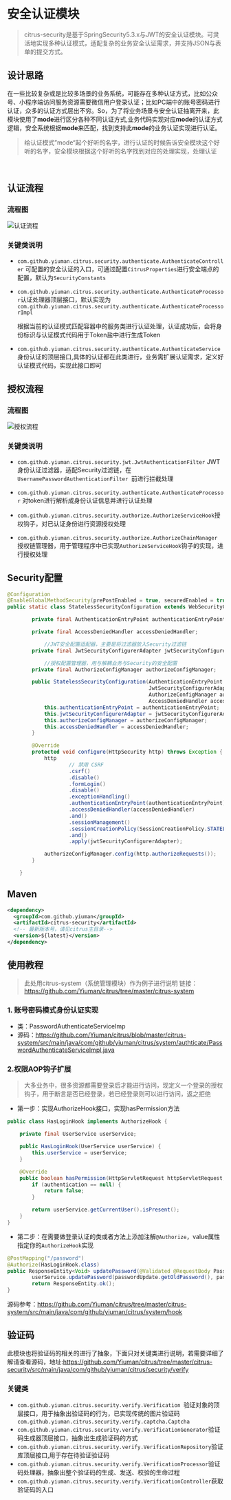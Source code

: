 #  安全认证模块

> citrus-security是基于SpringSecurity5.3.x与JWT的安全认证模块。可灵活地实现多种认证模式，适配复杂的业务安全认证需求，并支持JSON与表单的提交方式。



## 设计思路

在一些比较复杂或是比较多场景的业务系统，可能存在多种认证方式，比如公众号、小程序端访问服务资源需要微信用户登录认证；比如PC端中的账号密码进行认证，众多的认证方式层出不穷。So，为了将业务场景与安全认证抽离开来，此模块使用了**mode**进行区分各种不同认证方式,业务代码实现对应**mode**的认证方式逻辑，安全系统根据**mode**来匹配，找到支持此**mode**的业务认证实现进行认证。

> 给认证模式”mode“起个好听的名字，进行认证的时候告诉安全模块这个好听的名字，安全模块根据这个好听的名字找到对应的处理实现，处理认证

​	

## 认证流程

### 流程图

![认证流程](./static/认证流程.png)


### 关键类说明

- `com.github.yiuman.citrus.security.authenticate.AuthenticateController` 可配置的安全认证的入口，可通过配置`CitrusProperties`进行安全端点的配置，默认为`SecurityConstants`

- `com.github.yiuman.citrus.security.authenticate.AuthenticateProcessor`认证处理器顶层接口，默认实现为`com.github.yiuman.citrus.security.authenticate.AuthenticateProcessorImpl`

  根据当前的认证模式匹配容器中的服务类进行认证处理，认证成功后，会将身份标识与认证模式代码用于Token盐中进行生成Token

- `com.github.yiuman.citrus.security.authenticate.AuthenticateService`身份认证的顶层接口,具体的认证都在此类进行，业务需扩展认证需求，定义好认证模式代码，实现此接口即可



## 授权流程

### 流程图

![授权流程](./static/授权流程.png)

### 关键类说明

- `com.github.yiuman.citrus.security.jwt.JwtAuthenticationFilter` JWT身份认证过滤器，适配Security过滤链，在`UsernamePasswordAuthenticationFilter `前进行拦截处理

- `com.github.yiuman.citrus.security.authenticate.AuthenticateProcessor` 对token进行解析成身份认证信息并进行认证处理
- `com.github.yiuman.citrus.security.authorize.AuthorizeServiceHook`授权钩子，对已认证身份进行资源授权处理
- `com.github.yiuman.citrus.security.authorize.AuthorizeChainManager` 授权链管理器，用于管理程序中已实现`AuthorizeServiceHook`钩子的实现，进行授权处理



## Security配置

```java
@Configuration
@EnableGlobalMethodSecurity(prePostEnabled = true, securedEnabled = true)
public static class StatelessSecurityConfiguration extends WebSecurityConfigurerAdapter {

        private final AuthenticationEntryPoint authenticationEntryPoint;

        private final AccessDeniedHandler accessDeniedHandler;

  			//JWT安全配置适配器，主要是将过滤器放入Security过滤链
        private final JwtSecurityConfigurerAdapter jwtSecurityConfigurerAdapter;

  			//授权配置管理器，用与解耦业务与Security的安全配置
        private final AuthorizeConfigManager authorizeConfigManager;

        public StatelessSecurityConfiguration(AuthenticationEntryPoint authenticationEntryPoint, 
                                              JwtSecurityConfigurerAdapter jwtSecurityConfigurerAdapter, 
                                              AuthorizeConfigManager authorizeConfigManager, 
                                              AccessDeniedHandler accessDeniedHandler) {
            this.authenticationEntryPoint = authenticationEntryPoint;
            this.jwtSecurityConfigurerAdapter = jwtSecurityConfigurerAdapter;
            this.authorizeConfigManager = authorizeConfigManager;
            this.accessDeniedHandler = accessDeniedHandler;
        }

        @Override
        protected void configure(HttpSecurity http) throws Exception {
            http
                    // 禁用 CSRF
                    .csrf()
                    .disable()
                    .formLogin()
                    .disable()
                    .exceptionHandling()
                    .authenticationEntryPoint(authenticationEntryPoint)
                    .accessDeniedHandler(accessDeniedHandler)
                    .and()
                    .sessionManagement()
                    .sessionCreationPolicy(SessionCreationPolicy.STATELESS)
                    .and()
                    .apply(jwtSecurityConfigurerAdapter);

            authorizeConfigManager.config(http.authorizeRequests());
        }

    }
```



## Maven

```xml
<dependency>
  <groupId>com.github.yiuman</groupId>
  <artifactId>citrus-security</artifactId>
  <!-- 最新版本号，请见citrus主目录-->
  <version>${latest}</version> 
</dependency>
```



## 使用教程

> 此处用citrus-system（系统管理模块）作为例子进行说明  链接：https://github.com/Yiuman/citrus/tree/master/citrus-system

### 1. 账号密码模式身份认证实现

- 类：PasswordAuthenticateServiceImp 
- 源码：https://github.com/Yiuman/citrus/blob/master/citrus-system/src/main/java/com/github/yiuman/citrus/system/authticate/PasswordAuthenticateServiceImpl.java



### 2.权限AOP钩子扩展

> 大多业务中，很多资源都需要登录后才能进行访问，现定义一个登录的授权钩子，用于断言是否已经登录，若已经登录则可以进行访问，返之拒绝

- 第一步：实现AuthorizeHook接口，实现hasPermission方法

```java
public class HasLoginHook implements AuthorizeHook {

    private final UserService userService;

    public HasLoginHook(UserService userService) {
        this.userService = userService;
    }

    @Override
    public boolean hasPermission(HttpServletRequest httpServletRequest, Authentication authentication) {
        if (authentication == null) {
            return false;
        }

        return userService.getCurrentUser().isPresent();
    }
}

```

- 第二步：在需要做登录认证的类或者方法上添加注解`@Authorize`，value属性指定你的`AuthorizeHook`实现

```java
@PostMapping("/password")
@Authorize(HasLoginHook.class)
public ResponseEntity<Void> updatePassword(@Validated @RequestBody PasswordUpdateDto passwordUpdate) throws Exception {
        userService.updatePassword(passwordUpdate.getOldPassword(), passwordUpdate.getNewPassword());
        return ResponseEntity.ok();
}
```

 源码参考：https://github.com/Yiuman/citrus/tree/master/citrus-system/src/main/java/com/github/yiuman/citrus/system/hook



## 验证码

此模块也将验证码的相关的进行了抽象，下面只对关键类进行说明，若需要详细了解请查看源码，地址:https://github.com/Yiuman/citrus/tree/master/citrus-security/src/main/java/com/github/yiuman/citrus/security/verify

### 关键类

- `com.github.yiuman.citrus.security.verify.Verification `验证对象的顶层接口，用于抽象出验证码的行为，已实现传统的图片验证码`com.github.yiuman.citrus.security.verify.captcha.Captcha`
- `com.github.yiuman.citrus.security.verify.VerificationGenerator`验证码生成器顶层接口，抽象出生成验证码的方式
- `com.github.yiuman.citrus.security.verify.VerificationRepository`验证库顶层接口,用于存在待验证验证码
- `com.github.yiuman.citrus.security.verify.VerificationProcessor`验证码处理器，抽象出整个验证码的生成、发送、校验的生命过程
- `com.github.yiuman.citrus.security.verify.VerificationController`获取验证码的入口















